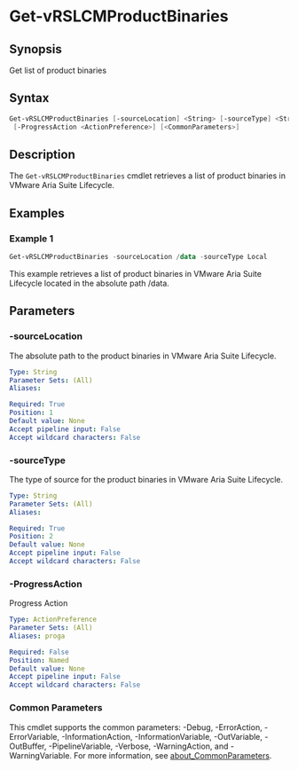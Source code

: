 # Get-vRSLCMProductBinaries

## Synopsis

Get list of product binaries

## Syntax

```powershell
Get-vRSLCMProductBinaries [-sourceLocation] <String> [-sourceType] <String>
 [-ProgressAction <ActionPreference>] [<CommonParameters>]
```

## Description

The `Get-vRSLCMProductBinaries` cmdlet retrieves a list of product binaries in VMware Aria Suite Lifecycle.

## Examples

### Example 1

```powershell
Get-vRSLCMProductBinaries -sourceLocation /data -sourceType Local
```

This example retrieves a list of product binaries in VMware Aria Suite Lifecycle located in the absolute path /data.

## Parameters

### -sourceLocation

 The absolute path to the product binaries in VMware Aria Suite Lifecycle.

```yaml
Type: String
Parameter Sets: (All)
Aliases:

Required: True
Position: 1
Default value: None
Accept pipeline input: False
Accept wildcard characters: False
```

### -sourceType

The type of source for the product binaries in VMware Aria Suite Lifecycle.

```yaml
Type: String
Parameter Sets: (All)
Aliases:

Required: True
Position: 2
Default value: None
Accept pipeline input: False
Accept wildcard characters: False
```

### -ProgressAction

Progress Action

```yaml
Type: ActionPreference
Parameter Sets: (All)
Aliases: proga

Required: False
Position: Named
Default value: None
Accept pipeline input: False
Accept wildcard characters: False
```

### Common Parameters

This cmdlet supports the common parameters: -Debug, -ErrorAction, -ErrorVariable, -InformationAction, -InformationVariable, -OutVariable, -OutBuffer, -PipelineVariable, -Verbose, -WarningAction, and -WarningVariable. For more information, see [about_CommonParameters](http://go.microsoft.com/fwlink/?LinkID=113216).
